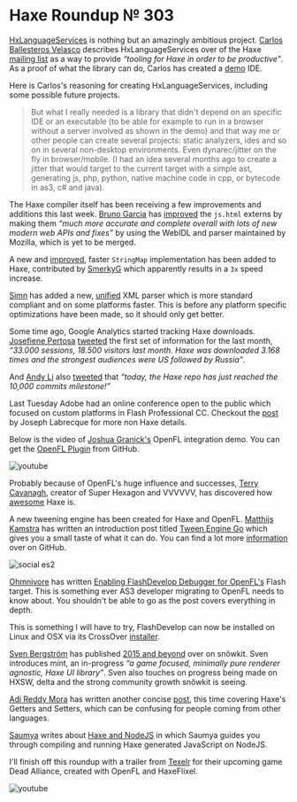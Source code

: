 [_template]: ../templates/roundup.html
[date]: / "2015-01-18 15:32:00"
[modified]: / "2015-01-18 17:29:00"
[published]: / "2015-01-18 17:29:00"
[“”]: a ""
# Haxe Roundup № 303

[HxLanguageServices][l1] is nothing but an amazingly ambitious project. [Carlos 
Ballesteros Velasco][gh1] describes HxLanguageServices over of the Haxe [mailing
list][l2] as a way to provide _“tooling for Haxe in order to be productive”_. As
a proof of what the library can do, Carlos has created a [demo][l3] IDE.

Here is Carlos's reasoning for creating HxLanguageServices, including some possible future projects.

> But what I really needed is a library that didn't depend on an specific IDE or an executable (to be able for example to run in a browser without a server involved as shown in the demo) and that way me or other people can create several projects: static analyzers, ides and so on in several non-desktop environments. Even dynarec/jitter on the fly in browser/mobile. (I had an idea several months ago to create a jitter that would target to the current target with a simple ast, generating js, php, python, native machine code in cpp, or bytecode in as3, c# and java).

The Haxe compiler itself has been receiving a few improvements and additions this last
week. [Bruno Garcia][gh2] has [improved][l4] the `js.html` externs by making them 
_“much more accurate and complete overall with lots of new modern web APIs and 
fixes”_ by using the WebIDL and parser maintained by Mozilla, which is yet to be merged.

A new and [improved][l5], faster `StringMap` implementation has been added to Haxe,
contributed by [SmerkyG][gh3] which apparently results in a `3x` speed increase.

[Simn][gh4] has added a new, [unified][l6] XML parser which is more standard
compliant and on some platforms faster. This is before any
platform specific optimizations have been made, so it should only get better.

Some time ago, Google Analytics started tracking Haxe downloads. [Josefiene Pertosa][tw1]
[tweeted][l7] the first set of information for the last month, _“33.000 sessions, 
18.500 visitors last month. Haxe was downloaded 3.168 times and the strongest 
audiences were US followed by Russia”_.

And [Andy Li][tw2] also [tweeted][l8] that _“today, the Haxe repo has just 
reached the 10,000 commits milestone!”_

Last Tuesday Adobe had an online conference open to the public which focused on
custom platforms in Flash Professional CC. Checkout the [post][l9] by Joseph
Labrecque for more non Haxe details.

Below is the video of [Joshua Granick's][tw3] OpenFL integration demo. You can
get the [OpenFL Plugin][l10] from GitHub.

![youtube](KwezcicTlUU#t=4508)

Probably because of OpenFL's huge influence and successes, [Terry Cavanagh][tw4], 
creator of Super Hexagon and VVVVVV, has discovered how [awesome][l11] Haxe is.

A new tweening engine has been created for Haxe and OpenFL. [Matthijs Kamstra][tw5]
has written an introduction post titled [Tween Engine Go][l12] which gives you a
small taste of what it can do. You can find a lot more [information][l13] over on
GitHub.

![social es2](/img/303/ec2.png "Windows 2012 EC2 machine created as proof of concept to compiled FlxBunnyMark for $0.036/hr by @yafd")

[Ohmnivore][tw6] has written [Enabling FlashDevelop Debugger for OpenFL's][l14] 
Flash target. This is something ever AS3 developer migrating to OpenFL needs to know
about. You shouldn't be able to go as the post covers everything in depth.

This is something I will have to try, FlashDevelop can now be installed on Linux and
OSX via its CrossOver [installer][l15].

[Sven Bergström][tw7] has published [2015 and beyond][l16] over on snõwkit. Sven
introduces mínt, an in-progress _“a game focused, minimally pure renderer agnostic,
Haxe UI library”_. Sven also touches on progress being made on HXSW, delta and
the strong community growth snõwkit is seeing.

[Adi Reddy Mora][tw8] has written another concise [post][l17], this time covering 
Haxe's Getters and Setters, which can be confusing for people coming from other
languages.

[Saumya][tw9] writes about [Haxe and NodeJS][l18] in which Saumya guides you through
compiling and running Haxe generated JavaScript on NodeJS.

I'll finish off this roundup with a trailer from [Texelr][tw10] for their upcoming
game Dead Alliance, created with OpenFL and HaxeFlixel.

![youtube](ExaWVUC-asc)

[tw10]: https://twitter.com/teamtexelr "@teamtexelr on Twitter"
[tw9]: https://twitter.com/saumya "@saumya on Twitter"
[tw8]: https://twitter.com/adireddy "@adireddy on Twitter"
[tw7]: https://twitter.com/___discovery "@___discovery on Twitter"
[tw6]: https://twitter.com/4_AM_Games "@4_AM_Games on Twitter"
[tw5]: https://twitter.com/MatthijsKamstra "@MatthijsKamstra on Twitter"
[tw4]: https://twitter.com/terrycavanagh "@terrycavanagh on Twitter"
[tw3]: https://twitter.com/singmajesty "@singmajesty on Twitter"
[tw2]: https://twitter.com/andy_li "@andy_li on Twitter"
[tw1]: https://twitter.com/Fiene_P "@Fiene_P on Twitter"

[gh4]: https://github.com/Simn "@Simn on GitHub"
[gh3]: https://github.com/SmerkyG "@SmerkyG on GitHub"
[gh2]: https://github.com/aduros "@aduros on GitHub"
[gh1]: https://github.com/soywiz "@soywiz on GitHub"

[l18]: http://saumya.github.io/ray/articles/50/ "Haxe and NodeJS"
[l17]: http://adireddy.github.io/haxe/getters/setters/haxe-getters-and-setters/ "Haxe Getters and Setters"
[l16]: http://snowkit.org/2015/01/12/2015-and-beyond/ "2015 and beyond"
[l15]: https://www.codeweavers.com/compatibility/browse/name/?app_id=4890 "FlashDevelop on Linux and OSX via CrossOver"
[l14]: http://fouramgames.com/blog/enabling-flashdevelop-debugger-for-haxe-flash-target/ "Enabling FlashDevelop Debugger for OpenFL for the Flash target"
[l13]: https://github.com/MatthijsKamstra/go "Go on GitHub"
[l12]: http://www.matthijskamstra.nl/blog/2015/01/15/tween-engine-go/ "Tween Engine Go"
[l11]: http://distractionware.com/blog/2015/01/oh-you-meant-that-thing-about-blogging-more/ "Oh, You Meant That Thing About Blogging More"
[l10]: https://github.com/openfl/openfl-flash-plugin "OpenFL Flash Plugin on GitHub"
[l9]: http://inflagrantedelicto.memoryspiral.com/2015/01/flash-professional-the-future-of-animation/ "Flash Professional: The Future of Animation"
[l8]: https://twitter.com/andy_li/status/556775873106300928 "10k Haxe Commits"
[l7]: https://twitter.com/Fiene_P/status/555863451021889538 "Haxe Analytics Stats"
[l6]: https://github.com/HaxeFoundation/haxe/pull/3752 "New XML Parser"
[l5]: https://github.com/HaxeFoundation/haxe/pull/3743 "New StringMap"
[l4]: https://github.com/HaxeFoundation/haxe/pull/3765 "New js.html externs generated from WebIDL"
[l3]: http://soywiz.github.io/hxlanguageservices/ "HxLanguageServices Demo IDE"
[l2]: https://groups.google.com/forum/#!topic/haxelang/0v6P4LiE4v8 "HxLanguageServices on the Haxe Mailing List"
[l1]: https://github.com/soywiz/hxlanguageservices "HxLanguageServices on GitHub"
